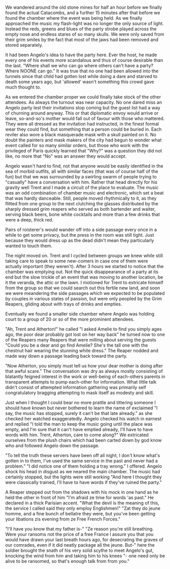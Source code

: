 We wandered around the old stone mines for half an hour before we 
finally found the actual Catacombs, and a further 15 minutes after 
that before we found the chamber where the event was being held. As 
we finally approached the music my flash-light was no longer the 
only source of light. Instead the reds, greens and blues of the 
party strobe played across the empty nose and endless stares of so 
many skulls. We were only saved from their grim smiles by the fact 
that most of the jaws had been removed and stored separately.

It had been Angelo's idea to have the party here. Ever the host, he 
made every one of his events more scandalous and thus of course 
desirable than the last. "Where shall we who can go where others 
can't have a party? Where NOONE can go." It was true that no one had 
been allowed into the tunnels since that child had gotten lost while 
doing a dare and starved to death some years ago, but 'allowed' 
wasn't something this crowd gave much thought to.

As we entered the chamber proper we could finally take stock of the 
other attendees. As always the turnout was near capacity. No one 
dared miss an Angelo party lest their invitations stop coming but 
the guest list had a way of churning around anyway. This or that 
diplomatic envoy would arrive or leave, so-and-so's mother would 
fall out of favour with those who mattered. They were all dressed as 
the invitation had instructed, in the finest formal wear they could 
find, but something that a person could be buried in. Each reviler 
also wore a black masquerade mask with a skull painted on it. No 
doubt the painters and mask makers of the city had begun to wonder 
what event called for so many similar orders, but those who work 
with the privileged of Paris quickly learned that "Why?" was a 
question they did not like, no more that "No" was an answer they 
would accept.

Angelo wasn't hard to find, not that anyone would be easily 
identified in the sea of morbid outfits, all with similar faces 
(that was of course half of the fun) but that we was surrounded by a 
swirling swarm of people trying to "casually" have a conversation 
with him. Rather that head directly for his gravity well Trent and I 
made a circuit of the place to evaluate. The music was an odd 
combination of chamber music and electronic, which set a beat that 
was hardly danceable. Still, people moved rhythmically to it, as 
they flitted from one group to the next clutching the glasses 
distributed by the sharply dressed grim reapers who served as both 
bartender and waiter, serving black beers, bone white cocktails and 
more than a few drinks that were a deep, thick red.

Pairs of roisterer's would wander off into a side passage every once 
in a while to get some privacy, but the press in the room was still 
tight. Just because they would dress up as the dead didn't mean they 
particularly wanted to touch them.

The night moved on. Trent and I cycled between groups we knew while 
still taking care to speak to some new-comers in case one of them 
were actually important (they weren't). After 3 hours we started to 
notice that the chamber was emptying out. Not the quick 
disappearance of a party at its end but the slow trickle of an event 
that was moving to another location, be it the veranda, the attic or 
the lawn. I motioned for Trent to extricate himself from the group 
so that we could search out this fertile new land, and soon we were 
meandering the side passages which we expected to be populated by 
couples in various states of passion, but were only peopled by the 
Grim Reapers, gliding about with trays of drinks and empties.

Eventually we found a smaller side chamber where Angelo was holding 
court to a group of 20 or so of the more prominent attendees.

"Ah, Trent and Atherton!" he called "I asked Amelie to find you 
simply ages ago, the poor dear probably got lost on her way back" he 
turned now to one of the Reapers many Reapers that were milling 
about serving the guests "Could you be a dear and go find Amelie? 
She's the tall one with the chestnut hair wearing the stunning white 
dress." The Reaper nodded and made way down a passage leading back 
toward the party.

"Now Atherton, you simply must tell us how your dear mother is doing 
after that awful scare." The conversation was dry as always mostly 
consisting of blatantly feigned interest in the work or well-being 
of each-others parents in transparent attempts to pump each-other 
for information. What little talk didn't consist of attempted 
information gathering was primarily self congratulatory bragging 
attempting to mask itself as modesty and skill.

Just when I thought I could bear no more prattle and tittering 
someone I should have known but never bothered to learn the name of 
exclaimed "I say, the music has stopped, surely it can't be that 
late already." as she checked her watched exaggeratedly. Angelo 
checked his watch in earnest and replied "I told the man to keep the 
music going until the place was empty, and I'm sure that it can't 
have emptied already, I'll have to have words with him. Trent, 
Atherton, care to come along?" We extricated ourselves from the 
plush chairs which had been carted down by god know who and followed 
Angelo down the passage.

"To tell the truth these servers have been off all night, I don't 
know what's gotten in to them, I've used the same service in the 
past and never had a problem." "I did notice one of them holding a 
tray wrong." I offered. Angelo shock his head in disgust as we 
neared the main chamber. The music had certainly stopped, but the 
lights were still working "And here I thought they were classically 
trained, I'll have to have words if they've ruined the party."

A Reaper stepped out from the shadows with his mock in one hand as 
he held the other in front of him "I'm afraid ze time for words 'as 
past." He declared in a thick Parisian accent. "What the devil is 
the meaning of this, the service I called said they only employ 
Englishmen!" "Zat they do jeune homme, and a fine bunch of bellatre 
they were, but you've been getting your libations zis evening from 
ze Free French Forces."

"I'll have you know that my father is-" "Ze reason you're still 
breathing. Were your ransoms not the price of a free France I assure 
you that you would have drawn your last breath hours ago, for 
desecrating the graves of our comrades, even if it did neatly 
package all the jeune. But-" here the soldier brought the snath of 
his very solid scythe to meet Angelo's gut, knocking the wind from 
him and taking him to his knees "- one need only be alive to be 
ransomed, so that's enough talk from from you."